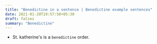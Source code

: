 ```yaml
---
title: "Benedictine in a sentence | Benedictine example sentences"
date: 2021-01-20T19:57:50+05:30
draft: falses
summary: "Benedictine"
---
```

- St. katherine's is a `benedictine` order.
                 

